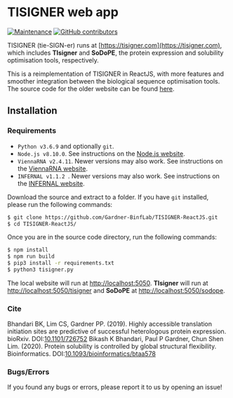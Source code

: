 # TISIGNER web app
[![Maintenance](https://img.shields.io/badge/Maintained%3F-yes-green.svg)](https://github.com/Gardner-BinfLab/TISIGNER-ReactJS)
[![GitHub contributors](https://img.shields.io/github/contributors/Naereen/StrapDown.js.svg)](https://github.com/Gardner-BinfLab/TISIGNER-ReactJS/graphs/contributors/)

TISIGNER (tie-SIGN-er) runs at [https://tisigner.com](https://tisigner.com), which includes **TIsigner** and **SoDoPE**, the protein expression and solubility optimisation tools, respectively.

This is a reimplementation of TISIGNER in ReactJS, with more features and smoother integration between the biological sequence optimisation tools. The source code for the older website can be found [here](https://github.com/Gardner-BinfLab/TIsigner/tree/master/TIsigner_web).

## Installation

### Requirements
 - ```Python v3.6.9``` and optionally ```git```.
 - ```Node.js v8.10.0```. See instructions on the [Node.js website](https://nodejs.org/en/).
 - ```ViennaRNA v2.4.11```. Newer versions may also work. See instructions on the [ViennaRNA website](https://www.tbi.univie.ac.at/RNA/).
 - ```INFERNAL v1.1.2 ```. Newer versions may also work. See instructions on the [INFERNAL website](http://eddylab.org/infernal/).

Download the source and extract to a folder. If you have ```git``` installed, please run the following commands:

```sh
$ git clone https://github.com/Gardner-BinfLab/TISIGNER-ReactJS.git
$ cd TISIGNER-ReactJS/
```
Once you are in the source code directory, run the following commands:
```sh
$ npm install
$ npm run build
$ pip3 install -r requirements.txt
$ python3 tisigner.py
```

The local website will run at [http://localhost:5050](http://localhost:5050).
**TIsigner** will run at [http://localhost:5050/tisigner](http://localhost:5050/tisigner) and **SoDoPE** at [http://localhost:5050/sodope](http://localhost:5050/sodope).

### Cite
Bhandari BK, Lim CS, Gardner PP. (2019). Highly accessible translation initiation sites are predictive of successful heterologous protein expression. bioRxiv. DOI:[10.1101/726752](https://www.biorxiv.org/content/10.1101/726752v1)
Bikash K Bhandari, Paul P Gardner, Chun Shen Lim. (2020). Protein solubility is controlled by global structural flexibility. Bioinformatics. DOI:[10.1093/bioinformatics/btaa578](https://dx.doi.org/10.1093/bioinformatics/btaa578)

### Bugs/Errors
If you found any bugs or errors, please report it to us by opening an issue!
